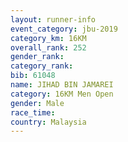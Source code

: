 ```yaml
---
layout: runner-info 
event_category: jbu-2019 
category_km: 16KM  
overall_rank: 252
gender_rank: 
category_rank: 
bib: 61048
name: JIHAD BIN JAMAREI
category: 16KM Men Open
gender: Male
race_time: 
country: Malaysia
---
```


